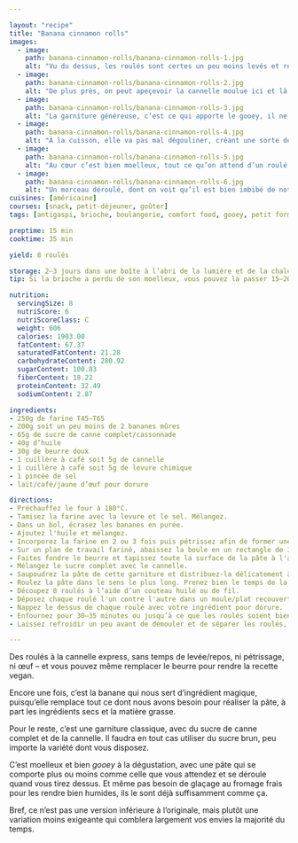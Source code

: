 ```yaml
---

layout: "recipe"
title: "Banana cinnamon rolls"
images:
  - image:
    path: banana-cinnamon-rolls/banana-cinnamon-rolls-1.jpg
    alt: "Vu du dessus, les roulés sont certes un peu moins levés et ressemblent davantage à ce que vous pourriez trouver en snackerie industrielle, mais leur garniture généreuse se fait remarquer."
  - image:
    path: banana-cinnamon-rolls/banana-cinnamon-rolls-2.jpg
    alt: "De plus près, on peut apeçevoir la cannelle moulue ici et là. La pâte forme une belle croûte aux bords, et promet de se dérouler comme un roulé."
  - image:
    path: banana-cinnamon-rolls/banana-cinnamon-rolls-3.jpg
    alt: "La garniture généreuse, c’est ce qui apporte le gooey, il ne faut pas hésiter à bien la distribuer lors de la confection."
  - image:
    path: banana-cinnamon-rolls/banana-cinnamon-rolls-4.jpg
    alt: "À la cuisson, elle va pas mal dégouliner, créant une sorte de sirop sous les roulés. C’est collant, et c‘est pour cette raison qu’il faut utiliser du papier cuisson."
  - image:
    path: banana-cinnamon-rolls/banana-cinnamon-rolls-5.jpg
    alt: "Au cœur c’est bien moelleux, tout ce qu’on attend d’un roulé à la cannelle, même si évidemment on est un peu plus proche du cake dans cette version."
  - image:
    path: banana-cinnamon-rolls/banana-cinnamon-rolls-6.jpg
    alt: "Un morceau déroulé, dont on voit qu’il est bien imbibé de notre garniture, avec les points de cannelle moulue qui ne laissent aucun doute. La pâte est ultra humide par conséquent."
cuisines: [américaine]
courses: [snack, petit-déjeuner, goûter]
tags: [antigaspi, brioche, boulangerie, comfort food, gooey, petit format, roll, sans œuf]

preptime: 15 min
cooktime: 35 min

yield: 8 roulés

storage: 2–3 jours dans une boîte à l’abri de la lumière et de la chaleur à température ambiante.
tip: Si la brioche a perdu de son moelleux, vous pouvez la passer 15–20 secondes au micro-ondes pour lui faire retrouver toute sa douceur.

nutrition:
  servingSize: 8
  nutriScore: 6
  nutriScoreClass: C
  weight: 606
  calories: 1903.00
  fatContent: 67.37
  saturatedFatContent: 21.28
  carbohydrateContent: 280.92
  sugarContent: 100.83
  fiberContent: 18.22
  proteinContent: 32.49
  sodiumContent: 2.87

ingredients:
- 250g de farine T45–T65
- 200g soit un peu moins de 2 bananes mûres
- 65g de sucre de canne complet/cassonnade
- 40g d’huile
- 30g de beurre doux
- 1 cuillère à café soit 5g de cannelle
- 1 cuillère à café soit 5g de levure chimique
- 1 pincée de sel
- lait/café/jaune d’œuf pour dorure

directions:
- Préchauffez le four à 180°C.
- Tamisez la farine avec la levure et le sel. Mélangez. 
- Dans un bol, écrasez les bananes en purée.
- Ajoutez l'huile et mélangez. 
- Incorporez la farine en 2 ou 3 fois puis pétrissez afin de former une boule. Il faut que la pâte soit bien élastique sans coller ni se déchirer. Ajoutez farine ou huile en conséquence. 
- Sur un plan de travail fariné, abaissez la boule en un rectangle de 35 cm sur 20 environ. 
- Faites fondre le beurre et tapissez toute la surface de la pâte à l'aide d'un pinceau. 
- Mélangez le sucre complet avec le cannelle. 
- Saupoudrez la pâte de cette garniture et distribuez-la délicatement à l'aide de la paume de la main, en laissant une marge de 1cm de chaque côté le plus long. 
- Roulez la pâte dans le sens le plus long. Prenez bien le temps de la compacter.
- Découpez 8 roulés à l’aide d’un couteau huilé ou de fil.
- Déposez chaque roulé l'un contre l'autre dans un moule/plat recouvert de papier cuisson – la garniture va dégouliner sous les roulés donc si vous n’utilisez pas de tapis/papier cuisson, ça risque d’être galère pour démouler.
- Nappez le dessus de chaque roulé avec votre ingrédient pour dorure. 
- Enfournez pour 30–35 minutes ou jusqu’à ce que les roulés soient bien dorés.
- Laissez refroidir un peu avant de démouler et de séparer les roulés, puis laissez refroidir sur une grille. 

---
```


Des roulés à la cannelle express, sans temps de levée/repos, ni pétrissage, ni œuf – et vous pouvez même remplacer le beurre pour rendre la recette vegan.

Encore une fois, c’est la banane qui nous sert d’ingrédient magique, puisqu’elle remplace tout ce dont nous avons besoin pour réaliser la pâte, à part les ingrédients secs et la matière grasse.

Pour le reste, c’est une garniture classique, avec du sucre de canne complet et de la cannelle. Il faudra en tout cas utiliser du sucre brun, peu importe la variété dont vous disposez.

C’est moelleux et bien <i lang="en">gooey</i> à la dégustation, avec une pâte qui se comporte plus ou moins comme celle que vous attendez et se déroule quand vous tirez dessus. Et même pas besoin de glaçage au fromage frais pour les rendre bien humides, ils le sont déjà suffisamment comme ça.

Bref, ce n’est pas une version inférieure à l’originale, mais plutôt une variation moins exigeante qui comblera largement vos envies la majorité du temps.